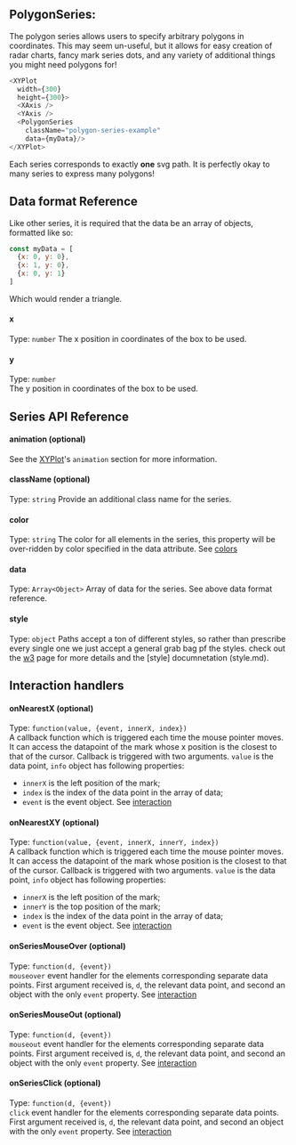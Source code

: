 ## PolygonSeries:

<!-- INJECT:"TriangleExample" -->

The polygon series allows users to specify arbitrary polygons in coordinates. This may seem un-useful, but it allows for
easy creation of radar charts, fancy mark series dots, and any variety of additional things you might need polygons for!

```javascript
<XYPlot
  width={300}
  height={300}>
  <XAxis />
  <YAxis />
  <PolygonSeries
    className="polygon-series-example"
    data={myData}/>
</XYPlot>
```

Each series corresponds to exactly **one** svg path. It is perfectly okay to many series to express many polygons!

## Data format Reference

Like other series, it is required that the data be an array of objects, formatted like so:


```javascript
const myData = [
  {x: 0, y: 0},
  {x: 1, y: 0},
  {x: 0, y: 1}
]
```

Which would render a triangle.

#### x
Type: `number`
The x position in coordinates of the box to be used.

#### y
Type: `number`  
The y position in coordinates of the box to be used.


## Series API Reference

#### animation (optional)  
See the [XYPlot](xy-plot.md)'s `animation` section for more information.

#### className (optional)
Type: `string`
Provide an additional class name for the series.

#### color
Type: `string`
The color for all elements in the series, this property will be over-ridden by color specified in the data attribute. See [colors](colors.md)

#### data
Type: `Array<Object>`
Array of data for the series. See above data format reference.

#### style
Type: `object`
Paths accept a ton of different styles, so rather than prescribe every single one we just accept a general grab bag pf the styles. check out the [w3](https://www.w3schools.com/graphics/svg_path.asp) page for more details and the [style] documnetation (style.md).

## Interaction handlers

#### onNearestX (optional)
Type: `function(value, {event, innerX, index})`  
A callback function which is triggered each time the mouse pointer moves. It can access the datapoint of the mark whose x position is the closest to that of the cursor. 
Callback is triggered with two arguments. `value` is the data point, `info` object has following properties:
- `innerX` is the left position of the mark;
- `index` is the index of the data point in the array of data;
- `event` is the event object.
See [interaction](interaction.md)

#### onNearestXY (optional)
Type: `function(value, {event, innerX, innerY, index})`  
A callback function which is triggered each time the mouse pointer moves. It can access the datapoint of the mark whose position is the closest to that of the cursor. 
Callback is triggered with two arguments. `value` is the data point, `info` object has following properties:
- `innerX` is the left position of the mark;
- `innerY` is the top position of the mark;
- `index` is the index of the data point in the array of data;
- `event` is the event object.
See [interaction](interaction.md)

#### onSeriesMouseOver (optional)
Type: `function(d, {event})`  
`mouseover` event handler for the elements corresponding separate data points. First argument received is, `d`, the relevant data point, and second an object with the only `event` property. See [interaction](interaction.md)

#### onSeriesMouseOut (optional)
Type: `function(d, {event})`  
`mouseout` event handler for the elements corresponding separate data points. First argument received is, `d`, the relevant data point, and second an object with the only `event` property. See [interaction](interaction.md)

#### onSeriesClick (optional)
Type: `function(d, {event})`  
`click` event handler for the elements corresponding separate data points. First argument received is, `d`, the relevant data point, and second an object with the only `event` property. See [interaction](interaction.md)

